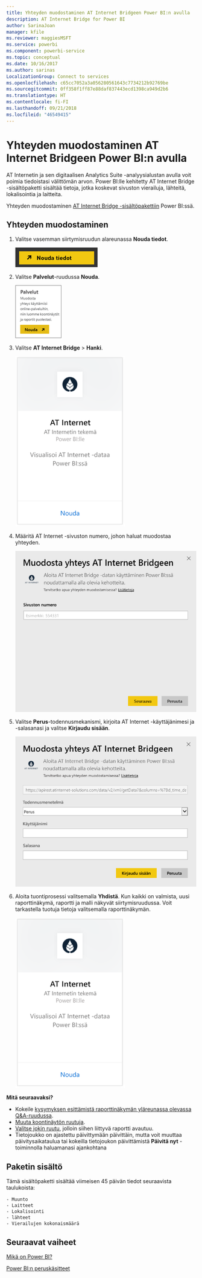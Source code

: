 ```yaml
---
title: Yhteyden muodostaminen AT Internet Bridgeen Power BI:n avulla
description: AT Internet Bridge for Power BI
author: SarinaJoan
manager: kfile
ms.reviewer: maggiesMSFT
ms.service: powerbi
ms.component: powerbi-service
ms.topic: conceptual
ms.date: 10/16/2017
ms.author: sarinas
LocalizationGroup: Connect to services
ms.openlocfilehash: c65cc7052a3a056280561643c7734212b92769be
ms.sourcegitcommit: 0ff358f1ff87e88daf837443ecd1398ca949d2b6
ms.translationtype: HT
ms.contentlocale: fi-FI
ms.lasthandoff: 09/21/2018
ms.locfileid: "46549415"
---
```

# <a name="connect-to-at-internet-bridge-with-power-bi"></a>Yhteyden muodostaminen AT Internet Bridgeen Power BI:n avulla
AT Internetin ja sen digitaalisen Analytics Suite -analyysialustan avulla voit poimia tiedoistasi välittömän arvon. Power BI:lle kehitetty AT Internet Bridge -sisältöpaketti sisältää tietoja, jotka koskevat sivuston vierailuja, lähteitä, lokalisointia ja laitteita.

Yhteyden muodostaminen [AT Internet Bridge -sisältöpakettiin](https://app.powerbi.com/getdata/services/at-internet-bridge) Power BI:ssä.

## <a name="how-to-connect"></a>Yhteyden muodostaminen
1. Valitse vasemman siirtymisruudun alareunassa **Nouda tiedot**.
   
   ![](media/service-connect-to-at-internet/pbi_getdata.png) 
2. Valitse **Palvelut**-ruudussa **Nouda**.
   
   ![](media/service-connect-to-at-internet/pbi_getservices.png) 
3. Valitse **AT Internet Bridge** \> **Hanki**.
   
   ![](media/service-connect-to-at-internet/atinternet.png)
4. Määritä AT Internet -sivuston numero, johon haluat muodostaa yhteyden.
   
   ![](media/service-connect-to-at-internet/params.png)
5. Valitse **Perus**-todennusmekanismi, kirjoita AT Internet -käyttäjänimesi ja -salasanasi ja valitse **Kirjaudu sisään**.
   
   ![](media/service-connect-to-at-internet/creds.png)
6. Aloita tuontiprosessi valitsemalla **Yhdistä**. Kun kaikki on valmista, uusi raporttinäkymä, raportti ja malli näkyvät siirtymisruudussa. Voit tarkastella tuotuja tietoja valitsemalla raporttinäkymän.
   
    ![](media/service-connect-to-at-internet/atinternet.png)

**Mitä seuraavaksi?**

* Kokeile [kysymyksen esittämistä raporttinäkymän yläreunassa olevassa Q&A-ruudussa](consumer/end-user-q-and-a.md).
* [Muuta koontinäytön ruutuja](service-dashboard-edit-tile.md).
* [Valitse jokin ruutu](consumer/end-user-tiles.md), jolloin siihen liittyvä raportti avautuu.
* Tietojoukko on ajastettu päivittymään päivittäin, mutta voit muuttaa päivitysaikataulua tai kokeilla tietojoukon päivittämistä **Päivitä nyt** -toiminnolla haluamanasi ajankohtana

## <a name="whats-included"></a>Paketin sisältö
Tämä sisältöpaketti sisältää viimeisen 45 päivän tiedot seuraavista taulukoista:  

    - Muunto  
    - Laitteet  
    - Lokalisointi  
    - lähteet  
    - Vierailujen kokonaismäärä  

## <a name="next-steps"></a>Seuraavat vaiheet
[Mikä on Power BI?](power-bi-overview.md)

[Power BI:n peruskäsitteet](consumer/end-user-basic-concepts.md)

